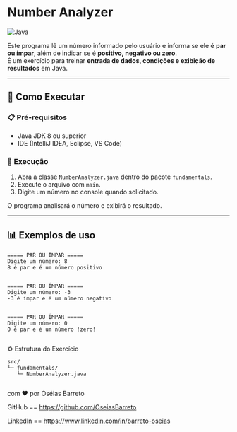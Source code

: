 # Number Analyzer

![Java](https://img.shields.io/badge/Language-Java-orange?style=for-the-badge&logo=java)

Este programa lê um número informado pelo usuário e informa se ele é **par ou ímpar**, além de indicar se é **positivo, negativo ou zero**.  
É um exercício para treinar **entrada de dados, condições e exibição de resultados** em Java.

---

## 🚀 Como Executar

### 📋 Pré-requisitos
- Java JDK 8 ou superior
- IDE (IntelliJ IDEA, Eclipse, VS Code)

### 🔧 Execução

1. Abra a classe `NumberAnalyzer.java` dentro do pacote `fundamentals`.
2. Execute o arquivo com `main`.
3. Digite um número no console quando solicitado.

O programa analisará o número e exibirá o resultado.

---

## 📊 Exemplos de uso

````console
===== PAR OU ÍMPAR =====
Digite um número: 8
8 é par e é um número positivo


===== PAR OU ÍMPAR =====
Digite um número: -3
-3 é ímpar e é um número negativo


===== PAR OU ÍMPAR =====
Digite um número: 0
0 é par e é um número !zero!


````
⚙️ Estrutura do Exercício
````
src/
└─ fundamentals/
   └─ NumberAnalyzer.java


````
com ❤️ por Oséias Barreto

GitHub == https://github.com/OseiasBarreto

LinkedIn == https://www.linkedin.com/in/barreto-oseias
